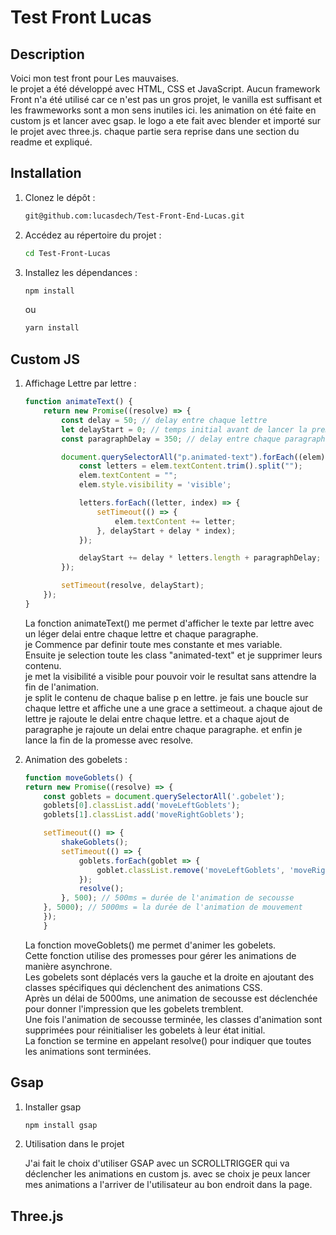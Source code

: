 # Test Front Lucas

## Description

Voici mon test front pour Les mauvaises. <br>
le projet a été développé avec HTML, CSS et JavaScript.
Aucun framework Front n'a été utilisé car ce n'est pas un gros projet, le vanilla est suffisant et les frawmeworks sont a mon sens inutiles ici.
les animation on été faite en custom js et lancer avec gsap.
le logo a ete fait avec blender et importé sur le projet avec three.js.
chaque partie sera reprise dans une section du readme et expliqué.

## Installation

1. Clonez le dépôt :

    ```bash
    git@github.com:lucasdech/Test-Front-End-Lucas.git
    ```

2. Accédez au répertoire du projet :

    ```bash
    cd Test-Front-Lucas
    ```

3. Installez les dépendances :

    ```bash
    npm install
    ```

    ou

    ```bash
    yarn install
    ```

## Custom JS

1. Affichage Lettre par lettre :

    ```javascript
    function animateText() {
        return new Promise((resolve) => {
            const delay = 50; // delay entre chaque lettre
            let delayStart = 0; // temps initial avant de lancer la premiere lettre
            const paragraphDelay = 350; // delay entre chaque paragraphe

            document.querySelectorAll("p.animated-text").forEach((elem) => {
                const letters = elem.textContent.trim().split("");
                elem.textContent = "";
                elem.style.visibility = 'visible';

                letters.forEach((letter, index) => {
                    setTimeout(() => {
                        elem.textContent += letter;
                    }, delayStart + delay * index);
                });    

                delayStart += delay * letters.length + paragraphDelay;
            });

            setTimeout(resolve, delayStart);
        });
    }
    ```

    La fonction animateText() me permet d'afficher le texte par lettre avec un léger delai entre chaque lettre et chaque paragraphe. <br>
    je Commence par definir toute mes constante et mes variable. <br>
    Ensuite je selection toute les class "animated-text" et je supprimer leurs contenu. <br>
    je met la visibilité a visible pour pouvoir voir le resultat sans attendre la fin de l'animation. <br>
    je split le contenu de chaque balise p en lettre.
    je fais une boucle sur chaque lettre et affiche une a une grace a settimeout.
    a chaque ajout de lettre je rajoute le delai entre chaque lettre.
    et a chaque ajout de paragraphe je rajoute un delai entre chaque paragraphe.
    et enfin je lance la fin de la promesse avec resolve.


2. Animation des gobelets :

    ```javascript
    function moveGoblets() {
    return new Promise((resolve) => {
        const goblets = document.querySelectorAll('.gobelet');
        goblets[0].classList.add('moveLeftGoblets');
        goblets[1].classList.add('moveRightGoblets');

        setTimeout(() => {
            shakeGoblets();
            setTimeout(() => {
                goblets.forEach(goblet => {
                    goblet.classList.remove('moveLeftGoblets', 'moveRightGoblets');
                });
                resolve();
            }, 500); // 500ms = durée de l'animation de secousse
        }, 5000); // 5000ms = la durée de l'animation de mouvement
        });
        }
    ```

    La fonction moveGoblets() me permet d'animer les gobelets. <br>
    Cette fonction utilise des promesses pour gérer les animations de manière asynchrone. <br>
    Les gobelets sont déplacés vers la gauche et la droite en ajoutant des classes spécifiques qui déclenchent des animations CSS. <br>
    Après un délai de 5000ms, une animation de secousse est déclenchée pour donner l'impression que les gobelets tremblent. <br>
    Une fois l'animation de secousse terminée, les classes d'animation sont supprimées pour réinitialiser les gobelets à leur état initial. <br>
    La fonction se termine en appelant resolve() pour indiquer que toutes les animations sont terminées.

## Gsap

1. Installer gsap

    ```bash
    npm install gsap
    ``` 
2. Utilisation dans le projet
    
    J'ai fait le choix d'utiliser GSAP avec un SCROLLTRIGGER qui va déclencher les animations en custom js.
    avec se choix je peux lancer mes animations a l'arriver de l'utilisateur au bon endroit dans la page.

## Three.js

